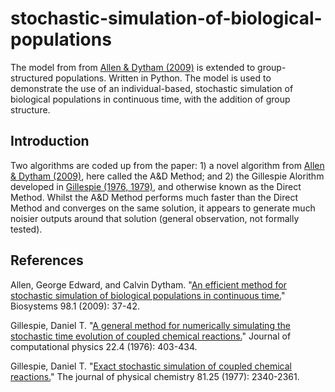 # stochastic-simulation-of-biological-populations

The model from from [Allen & Dytham (2009)](#references) is extended to group-structured populations. Written in Python. The model is used to demonstrate the use of an individual-based, stochastic simulation of biological populations in continuous time, with the addition of group structure.

## Introduction

Two algorithms are coded up from the paper: 1) a novel algorithm from [Allen & Dytham (2009)](#references), here called the A&D Method; and 2) the Gillespie Alorithm developed in [Gillespie (1976, 1979)](#references), and otherwise known as the Direct Method. Whilst the A&D Method performs much faster than the Direct Method and converges on the same solution, it appears to generate much noisier outputs around that solution (general observation, not formally tested).

## References

Allen, George Edward, and Calvin Dytham. "[An efficient method for stochastic simulation of biological populations in continuous time.](https://www.sciencedirect.com/science/article/pii/S0303264709001130)" Biosystems 98.1 (2009): 37-42.

Gillespie, Daniel T. "[A general method for numerically simulating the stochastic time evolution of coupled chemical reactions.](https://www.sciencedirect.com/science/article/pii/0021999176900413)" Journal of computational physics 22.4 (1976): 403-434.

Gillespie, Daniel T. "[Exact stochastic simulation of coupled chemical reactions.](https://pubs.acs.org/doi/pdf/10.1021/j100540a008)" The journal of physical chemistry 81.25 (1977): 2340-2361.

